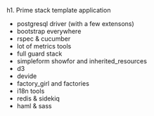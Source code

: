 h1. Prime stack template application

* postgresql driver (with a few extensons)
* bootstrap everywhere
* rspec & cucumber
* lot of metrics tools
* full guard stack
* simpleform showfor and inherited_resources
* d3
* devide
* factory_girl and factories
* i18n tools
* redis & sidekiq
* haml & sass


